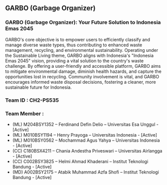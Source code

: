 ## GARBO (Garbage Organizer)
### GARBO (Garbage Organizer): Your Future Solution to Indonesia Emas 2045
<p> GARBO's core objective is to empower users to efficiently classify and manage diverse waste types, thus contributing to enhanced waste management, recycling, and environmental sustainability. Operating under the Sustainable Living theme, GARBO aligns with Indonesia's "Indonesia Emas 2045" vision, providing a vital solution to the country's waste challenge. By offering a user-friendly and accessible platform, GARBO aims to mitigate environmental damage, diminish health hazards, and capture the opportunities lost in recycling. Community involvement is vital, and GARBO encourages informed waste disposal decisions, fostering a cleaner, more sustainable future for Indonesia. </p>

### Team ID		: CH2-PS535
### Team Member	: 
- (ML) M204BSY1352 – Ferdinand Defin Delio – Universitas Esa Unggul - [Active]
- (ML) M010BSY1194 – Henry Prayoga – Universitas Indonesia - [Active]
- (ML) M010BSY0562 – Mochammad Agus Yahya – Universitas Indonesia - [Active]
- (CC)  C180BSX4211 – Chania Andestha Priveswari – Universitas Airlangga - [Active]
- (CC)  C002BSY3825 – Helmi Ahmad Khaderani – Institut Teknologi Bandung - [Active]
- (MD) A002BSY2175 – Atabik Muhammad Azfa Shofi – Institut Teknologi Bandung - [Active]
